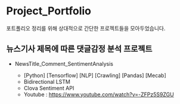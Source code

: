 # Project_Portfolio
포트폴리오 정리를 위해 상대적으로 간단한 프로젝트들을 모아두었습니다.

## 뉴스기사 제목에 따른 댓글감정 분석 프로젝트
- NewsTitle_Comment_SentimentAnalysis  

  - [Python]  [Tensorflow]  [NLP]  [Crawling]  [Pandas]  [Mecab]
  - Bidirectional LSTM
  - Clova Sentiment API
  - Youtube : https://www.youtube.com/watch?v=-ZFPz5S9ZGU

